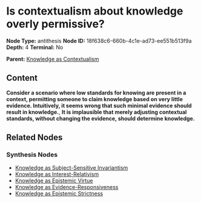 # Is contextualism about knowledge overly permissive?

**Node Type:** antithesis
**Node ID:** 18f638c6-660b-4c1e-ad73-ee551b513f9a
**Depth:** 4
**Terminal:** No

**Parent:** [Knowledge as Contextualism](knowledge-as-contextualism-synthesis-e14ae2ca-df3a-4daa-8811-20a57e41049c.md)

## Content

**Consider a scenario where low standards for knowing are present in a context, permitting someone to claim knowledge based on very little evidence. Intuitively, it seems wrong that such minimal evidence should result in knowledge.**, **It is implausible that merely adjusting contextual standards, without changing the evidence, should determine knowledge.**

## Related Nodes

### Synthesis Nodes

- [Knowledge as Subject-Sensitive Invariantism](knowledge-as-subject-sensitive-invariantism-synthesis-d4ac3979-43f9-4c3e-9bd9-ff35e6a4de94.md)
- [Knowledge as Interest-Relativism](knowledge-as-interest-relativism-synthesis-2a072262-7ea9-4952-817d-51763f08c211.md)
- [Knowledge as Epistemic Virtue](knowledge-as-epistemic-virtue-synthesis-ba303593-940f-4a2e-8403-d27b52cd43a4.md)
- [Knowledge as Evidence-Responsiveness](knowledge-as-evidence-responsiveness-synthesis-73ca73df-0bec-4125-a61e-7c8b9dd01f0f.md)
- [Knowledge as Epistemic Strictness](knowledge-as-epistemic-strictness-synthesis-14e4f720-0c14-4346-808e-9a3c83430734.md)
